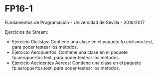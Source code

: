 # FP16-1
Fundamentos de Programación - Universidad de Sevilla  - 2016/2017

  Ejercicios de Stream: 
   - Ejercicio Ciclistas: Contiene una clase en el paquete fp.ciclismo.test, para poder testear los métodos.
   - Ejercicio Aeropuertos: Contiene una clase en el paquete fp.aeropuertos.test, para poder testear los métodos.
   - Ejercicio Accidentes Aereos: Contiene una clase en el paquete fp.aeropuertos.test, para poder testear los métodos.
